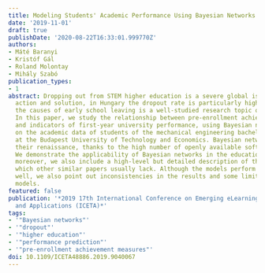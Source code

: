```yaml
---
title: Modeling Students' Academic Performance Using Bayesian Networks
date: '2019-11-01'
draft: true
publishDate: '2020-08-22T16:33:01.999770Z'
authors:
- Máté Baranyi
- Kristóf Gál
- Roland Molontay
- Mihály Szabó
publication_types:
- 1
abstract: Dropping out from STEM higher education is a severe global issue that needs
  action and solution, in Hungary the dropout rate is particularly high. Exploring
  the causes of early school leaving is a well-studied research topic of great interest.
  In this paper, we study the relationship between pre-enrollment achievement measures
  and indicators of first-year university performance, using Bayesian networks, based
  on the academic data of students of the mechanical engineering bachelors program
  at the Budapest University of Technology and Economics. Bayesian networks are having
  their renaissance, thanks to the high number of openly available software tools.
  We demonstrate the applicability of Bayesian networks in the educational domain,
  moreover, we also include a high-level but detailed description of the algorithms,
  which other similar papers usually lack. Although the models perform generally quite
  well, we also point out inconsistencies in the results and some limitations of the
  models.
featured: false
publication: '*2019 17th International Conference on Emerging eLearning Technologies
  and Applications (ICETA)*'
tags:
- '"Bayesian networks"'
- '"dropout"'
- '"higher education"'
- '"performance prediction"'
- '"pre-enrollment achievement measures"'
doi: 10.1109/ICETA48886.2019.9040067
---
```


